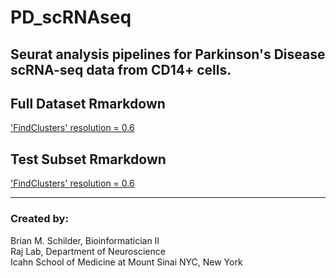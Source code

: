 # PD_scRNAseq
Seurat analysis pipelines for Parkinson's Disease scRNA-seq data from CD14+ cells.  
---

## Full Dataset Rmarkdown   
['FindClusters' resolution = 0.6](https://rajlabmssm.github.io/PD_scRNAseq/run_seurat.html)  

## Test Subset Rmarkdown 
['FindClusters' resolution = 0.6](https://rajlabmssm.github.io/PD_scRNAseq/run_seurat_subsetData.html) 

---  
### Created by:  
Brian M. Schilder, Bioinformatician II  
Raj Lab, Department of Neuroscience  
Icahn School of Medicine at Mount Sinai 
NYC, New York
